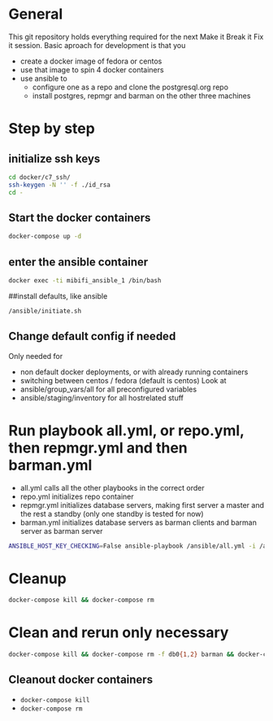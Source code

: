 # General

This git repository holds everything required for the next Make it Break it Fix it session.
Basic aproach for development is that you
* create a docker image of fedora or centos
* use that image to spin 4 docker containers
* use ansible to 
  * configure one as a repo and clone the postgresql.org repo
  * install postgres, repmgr and barman on the other three machines

# Step by step

## initialize ssh keys
```bash
cd docker/c7_ssh/
ssh-keygen -N '' -f ./id_rsa
cd -
```

## Start the docker containers

```bash
docker-compose up -d
```

## enter the ansible container
```bash
docker exec -ti mibifi_ansible_1 /bin/bash
```

##install defaults, like ansible
```bash
/ansible/initiate.sh
```

## Change default config if needed

Only needed for 
* non default docker deployments, or with already running containers
* switching between centos / fedora (default is centos)
Look at 
* ansible/group_vars/all for all preconfigured variables
* ansible/staging/inventory for all hostrelated stuff

# Run playbook all.yml, or repo.yml, then repmgr.yml and then barman.yml

* all.yml calls all the other playbooks in the correct order
* repo.yml initializes repo container
* repmgr.yml initializes database servers, making first server a master and the rest a standby (only one standby is tested for now)
* barman.yml initializes database servers as barman clients and barman server as barman server

```bash
ANSIBLE_HOST_KEY_CHECKING=False ansible-playbook /ansible/all.yml -i /ansible/staging/inventory -u root --private-key /ansible//id_rsa
```

# Cleanup
```bash
docker-compose kill && docker-compose rm
```

# Clean and rerun only necessary
```bash
docker-compose kill && docker-compose rm -f db0{1,2} barman && docker-compose up -d && docker exec -ti mibifi_ansible_1 bash -c 'cd /ansible ; ansible-playbook all.yml'
```

## Cleanout docker containers

* `docker-compose kill`
* `docker-compose rm`
